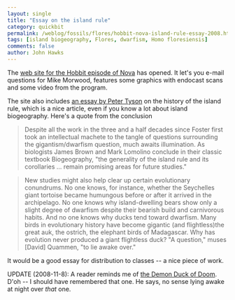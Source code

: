 ```yaml
---
layout: single 
title: "Essay on the island rule" 
category: quickbit
permalink: /weblog/fossils/flores/hobbit-nova-island-rule-essay-2008.html
tags: [island biogeography, Flores, dwarfism, Homo floresiensis] 
comments: false 
author: John Hawks 
---
```


The <a href="http://www.pbs.org/wgbh/nova/hobbit/">web site for the Hobbit episode of Nova</a> has opened. It let's you e-mail questions for Mike Morwood, features some graphics with endocast scans and some video from the program. 

The site also includes <a href="http://www.pbs.org/wgbh/nova/hobbit/breed.html">an essay by Peter Tyson</a> on the history of the island rule, which is a nice article, even if you know a lot about island biogeography. Here's a quote from the conclusion

<blockquote>Despite all the work in the three and a half decades since Foster first took an intellectual machete to the tangle of questions surrounding the gigantism/dwarfism question, much awaits illumination. As biologists James Brown and Mark Lomolino conclude in their classic textbook Biogeography, "the generality of the island rule and its corollaries ... remain promising areas for future studies."</blockquote>

<blockquote>New studies might also help clear up certain evolutionary conundrums. No one knows, for instance, whether the Seychelles giant tortoise became humungous before or after it arrived in the archipelago. No one knows why island-dwelling bears show only a slight degree of dwarfism despite their bearish build and carnivorous habits. And no one knows why ducks tend toward dwarfism. Many birds in evolutionary history have become gigantic (and flightless)the great auk, the ostrich, the elephant birds of Madagascar. Why has evolution never produced a giant flightless duck? "A question," muses [David] Quammen, "to lie awake over."</blockquote>

It would be a good essay for distribution to classes -- a nice piece of work. 

UPDATE (2008-11-8): A reader reminds me of <a href="http://en.wikipedia.org/wiki/Bullockornis">the Demon Duck of Doom</a>. D'oh -- I should have remembered that one. He says, no sense lying awake at night over <i>that</i> one. 



